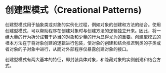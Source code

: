# 创建型模式（Creational Patterns\)

创建型模式用于抽象类或对象的实例化过程，例如对象的创建和方法的结合。使用创建型模式，可以帮助程序在创建对象时与创建方法的逻辑独立开来。因此，将一组大量的行为拆分成若干适当的对象和少量的行为显得尤为的重要。创建型模式的根本方法在于将对象创建的逻辑进行包装，使对象的创建和结合推迟到类的子类或者对象的子对象中进行，从而对外部程序仅暴露创建对象的接口。

创建型模式有两大基本的特征，即封装具体对象，和隐藏对象的实例创建和结合方式。

